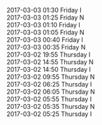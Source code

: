2017-03-03 01:30 Friday  I  
2017-03-03 01:25 Friday  N  
2017-03-03 01:10 Friday  I  
2017-03-03 01:05 Friday  N  
2017-03-03 00:40 Friday  I  
2017-03-03 00:35 Friday  N  
2017-03-02 19:55 Thursday  I  
2017-03-02 14:55 Thursday  N  
2017-03-02 14:50 Thursday  I  
2017-03-02 09:55 Thursday  N  
2017-03-02 06:25 Thursday  I  
2017-03-02 06:05 Thursday  N  
2017-03-02 05:55 Thursday  I  
2017-03-02 05:35 Thursday  N  
2017-03-02 05:25 Thursday  I  
